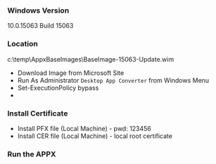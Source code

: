 ﻿### Windows Version
10.0.15063 Build 15063

### Location
c:\temp\AppxBaseImages\BaseImage-15063-Update.wim

* Download Image from Microsoft Site
* Run As Administrator `Desktop App Converter` from Windows Menu
* Set-ExecutionPolicy bypass
*

### Install Certificate
* Install PFX file (Local Machine) - pwd: 123456
* Install CER file (Local Machine) - local root certificate


### Run the APPX